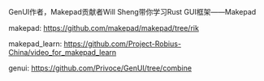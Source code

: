 GenUI作者，Makepad贡献者Will Sheng带你学习Rust GUI框架——Makepad

makepad: https://github.com/makepad/makepad/tree/rik

makepad_learn: https://github.com/Project-Robius-China/video_for_makepad_learn

genui: https://github.com/Privoce/GenUI/tree/combine

